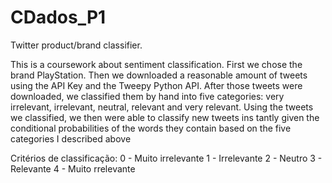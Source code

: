 # CDados_P1
Twitter product/brand classifier.

This is a coursework about sentiment classification.
First we chose the brand PlayStation.
Then we downloaded a reasonable amount of tweets using the API Key and the
Tweepy Python API.
After those tweets were downloaded, we classified them by hand into
five categories: very irrelevant, irrelevant, neutral, relevant and very relevant.
Using the tweets we classified, we then were able to classify new tweets ins
tantly given the conditional probabilities of the words they contain based
on the five categories I described above

Critérios de classificação:
0 - Muito irrelevante
1 - Irrelevante
2 - Neutro
3 - Relevante
4 - Muito rrelevante
